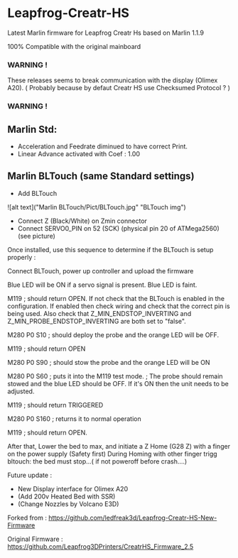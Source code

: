 # Leapfrog-Creatr-HS

Latest Marlin firmware for Leapfrog Creatr Hs based on Marlin 1.1.9

100% Compatible with the original mainboard

### WARNING ! 	
These releases seems to break communication with the display (Olimex A20). ( Probably because by defaut Creatr HS use Checksumed Protocol ? )
### WARNING ! 	

## Marlin Std:
 - Acceleration and Feedrate diminued to have correct Print.
 - Linear Advance activated with Coef : 1.00

## Marlin BLTouch (same Standard settings)
- Add BLTouch

![alt text]("Marlin BLTouch/Pict/BLTouch.jpg" "BLTouch img")
 
 - Connect Z (Black/White) on Zmin connector
 - Connect SERVO0_PIN on 52 (SCK) (physical pin 20 of ATMega2560) (see picture)

Once installed, use this sequence to determine if the BLTouch is setup properly :

Connect BLTouch, power up controller and upload the firmware

Blue LED will be ON if a servo signal is present. Blue LED is faint.

M119		; should return OPEN. If not check that the BLTouch is enabled in the configuration. If enabled then check wiring and check that the correct pin is being used. Also check that Z_MIN_ENDSTOP_INVERTING and Z_MIN_PROBE_ENDSTOP_INVERTING are both set to "false".

M280 P0 S10 	; should deploy the probe and the orange LED will be OFF.

M119 		; should return OPEN

M280 P0 S90 	; should stow the probe and the orange LED will be ON

M280 P0 S60 	; puts it into the M119 test mode.
		; The probe should remain stowed and the blue LED should be OFF. If it's ON then the unit needs to be adjusted.

M119 		; should return TRIGGERED

M280 P0 S160 	; returns it to normal operation

M119 		; should return OPEN.

After that, Lower the bed to max, and initiate a Z Home (G28 Z) with a finger on the power supply (Safety first)
During Homing with other finger trigg bltouch: the bed must stop...( if not poweroff before crash....)

			
Future update : 
 
 - New Display interface for Olimex A20
 - (Add 200v Heated Bed with SSR)
 - (Change Nozzles by Volcano E3D)
 
Forked from : https://github.com/ledfreak3d/Leapfrog-Creatr-HS-New-Firmware

Original Firmware : https://github.com/Leapfrog3DPrinters/CreatrHS_Firmware_2.5
